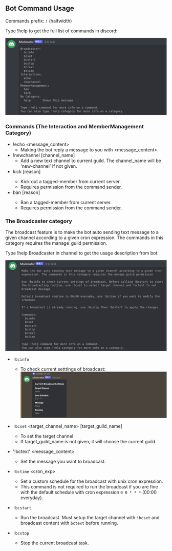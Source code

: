 ## Bot Command Usage

Commands prefix: `!` (halfwidth)

Type !help to get the full list of commands in discord:

![!help](./figs/defaultHelp.png)

### Commands (The Interaction and MemberManagement Category)

- !echo <message_content>
    - Making the bot reply a message to you with <message_content>.
- !newchannel [channel_name]
    - Add a new text channel to current guild. The channel_name will be 'new-channel' if not given.
- kick <member> [reason]
    - Kick out a tagged-member from current server.
    - Requires permission from the command sender.
- ban <member> [reason]
    - Ban a tagged-member from current server.
    - Requires permission from the command sender.

### The Broadcaster category

The broadcast feature is to make the bot auto sending text message to a given channel according to a given cron expression. The commands in this category requires the manage_guild permission.

Type !help Broadcaster in channel to get the usage description from bot:

![!help Broadcast](./figs/helpBC.png)

- `!bcinfo`
    - To check current setttings of broadcast:
    ![!bcinfo](./figs/bcinfo.png)

- `!bcset` <target_channel_name> [target_guild_name]
    - To set the target channel
    - If target_guild_name is not given, it will choose the current guild.

- '!bctext' <message_content>
    - Set the message you want to broadcast.

- `!bctime` <cron_exp>
    - Set a custom schedule for the broadcast with unix cron expression.
    - This command is not required to run the broadcast if you are fine with the default schedule with cron expression `0 0 * * *` (00:00 everyday).

- `!bcstart`
    - Run the broadcast. Must setup the target channel with `!bcset` and broadcast content with `bctext` before running.

- `!bcstop`
    - Stop the current broadcast task.